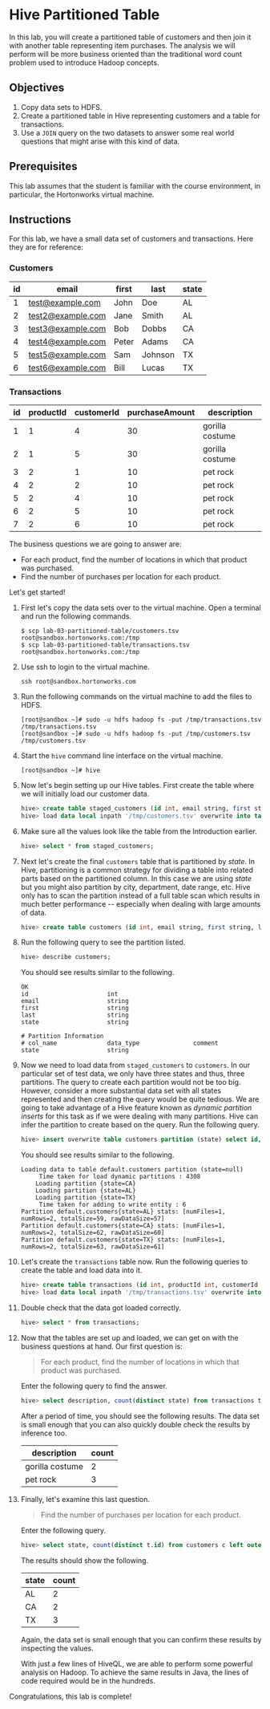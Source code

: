# Hive Partitioned Table
In this lab, you will create a partitioned table of customers and then join it with another table representing item purchases. The analysis we will perform will be more business oriented than the traditional word count problem used to introduce Hadoop concepts.

## Objectives
1. Copy data sets to HDFS.
2. Create a partitioned table in Hive representing customers and a table for transactions.
3. Use a `JOIN` query on the two datasets to answer some real world questions that might arise with this kind of data.

## Prerequisites
This lab assumes that the student is familiar with the course environment, in particular, the Hortonworks virtual machine.

## Instructions
For this lab, we have a small data set of customers and transactions. Here they are for reference:

### Customers
id | email | first | last | state
---|-------|-------|------|------
1 | test@example.com | John | Doe | AL
2 | test2@example.com | Jane | Smith | AL
3 | test3@example.com | Bob | Dobbs | CA
4 | test4@example.com | Peter | Adams | CA
5 | test5@example.com | Sam | Johnson | TX
6 | test6@example.com | Bill | Lucas | TX

### Transactions
id | productId | customerId | purchaseAmount | description
---|-----------|------------|----------------|------------
1 | 1 | 4 | 30 | gorilla costume
2 | 1 | 5 | 30 | gorilla costume
3 | 2 | 1 | 10 | pet rock
4 | 2 | 2 | 10 | pet rock
5 | 2 | 4 | 10 | pet rock
6 | 2 | 5 | 10 | pet rock
7 | 2 | 6 | 10 | pet rock

The business questions we are going to answer are:

* For each product, find the number of locations in which that product was purchased.
* Find the number of purchases per location for each product.

Let's get started!

1. First let's copy the data sets over to the virtual machine. Open a terminal and run the following commands.

    ```shell
    $ scp lab-03-partitioned-table/customers.tsv root@sandbox.hortonworks.com:/tmp
    $ scp lab-03-partitioned-table/transactions.tsv root@sandbox.hortonworks.com:/tmp
    ```

2. Use ssh to login to the virtual machine.

    ```shell
    ssh root@sandbox.hortonworks.com
    ```

3. Run the following commands on the virtual machine to add the files to HDFS.

    ```shell
    [root@sandbox ~]# sudo -u hdfs hadoop fs -put /tmp/transactions.tsv /tmp/transactions.tsv
    [root@sandbox ~]# sudo -u hdfs hadoop fs -put /tmp/customers.tsv /tmp/customers.tsv
    ```

4. Start the `hive` command line interface on the virtual machine.

    ```shell
    [root@sandbox ~]# hive
    ```

5. Now let's begin setting up our Hive tables. First create the table where we will initially load our customer data.

    ```sql
    hive> create table staged_customers (id int, email string, first string, last string, state string) row format delimited fields terminated by '\t';
    hive> load data local inpath '/tmp/customers.tsv' overwrite into table staged_customers;
    ```

6. Make sure all the values look like the table from the Introduction earlier.

    ```sql
    hive> select * from staged_customers;
    ```

7. Next let's create the final `customers` table that is partitioned by *state*. In Hive, partitioning is a common strategy for dividing a table into related parts based on the partitioned column. In this case we are using *state* but you might also partition by city, department, date range, etc. Hive only has to scan the partition instead of a full table scan which results in much better performance -- especially when dealing with large amounts of data.

    ```sql
    hive> create table customers (id int, email string, first string, last string) partitioned by (state string);
    ```

8. Run the following query to see the partition listed.

    ```sql
    hive> describe customers;
    ```

    You should see results similar to the following.

    ```code
    OK
    id                  	int
    email               	string
    first               	string
    last                	string
    state               	string

    # Partition Information
    # col_name            	data_type           	comment
    state               	string
    ```

9. Now we need to load data from `staged_customers` to `customers`. In our particular set of test data, we only have three states and thus, three partitions. The query to create each partition would not be too big. However, consider a more substantial data set with all states represented and then creating the query would be quite tedious. We are going to take advantage of a Hive feature known as *dynamic partition inserts* for this task as if we were dealing with many partitions. Hive can infer the partition to create based on the query. Run the following query.

    ```sql
    hive> insert overwrite table customers partition (state) select id, email, first, last, sc.state from staged_customers sc;
    ```

    You should see results similar to the following.

    ```code
    Loading data to table default.customers partition (state=null)
    	 Time taken for load dynamic partitions : 4308
    	Loading partition {state=CA}
    	Loading partition {state=AL}
    	Loading partition {state=TX}
    	 Time taken for adding to write entity : 6
    Partition default.customers{state=AL} stats: [numFiles=1, numRows=2, totalSize=59, rawDataSize=57]
    Partition default.customers{state=CA} stats: [numFiles=1, numRows=2, totalSize=62, rawDataSize=60]
    Partition default.customers{state=TX} stats: [numFiles=1, numRows=2, totalSize=63, rawDataSize=61]
    ```

10. Let's create the `transactions` table now. Run the following queries to create the table and load data into it.

    ```sql
    hive> create table transactions (id int, productId int, customerId int, purchaseAmount int, description string) row format delimited fields terminated by '\t';
    hive> load data local inpath '/tmp/transactions.tsv' overwrite into table transactions;
    ```

11. Double check that the data got loaded correctly.

    ```sql
    hive> select * from transactions;
    ```

12. Now that the tables are set up and loaded, we can get on with the business questions at hand. Our first question is:
    > For each product, find the number of locations in which that product was purchased.

    Enter the following query to find the answer.

    ```sql
    hive> select description, count(distinct state) from transactions t left outer join customers c on t.customerId = c.id group by description;
    ```

    After a period of time, you should see the following results. The data set is small enough that you can also quickly double check the results by inference too.

    description | count
    ------------|------
    gorilla costume | 2
    pet rock | 3


13. Finally, let's examine this last question.
    > Find the number of purchases per location for each product.

    Enter the following query.

    ```sql
    hive> select state, count(distinct t.id) from customers c left outer join transactions t on t.customerId = c.id group by state;
    ```

    The results should show the following.

    state | count
    ------|------
    AL | 2
    CA | 2
    TX | 3

    Again, the data set is small enough that you can confirm these results by inspecting the values.

    With just a few lines of HiveQL, we are able to perform some powerful analysis on Hadoop. To achieve the same results in Java, the lines of code required would be in the hundreds.

Congratulations, this lab is complete!
